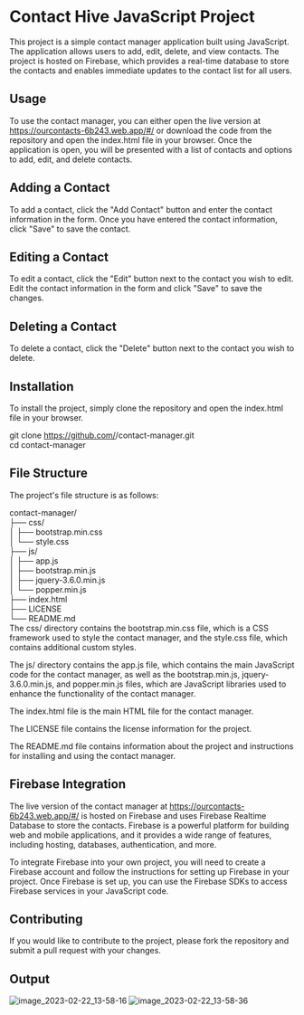 # Contact Hive JavaScript Project
This project is a simple contact manager application built using JavaScript. The application allows users to add, edit, delete, and view contacts. The project is hosted on Firebase, which provides a real-time database to store the contacts and enables immediate updates to the contact list for all users.

## Usage
To use the contact manager, you can either open the live version at https://ourcontacts-6b243.web.app/#/ or download the code from the repository and open the index.html file in your browser. Once the application is open, you will be presented with a list of contacts and options to add, edit, and delete contacts.

## Adding a Contact
To add a contact, click the "Add Contact" button and enter the contact information in the form. Once you have entered the contact information, click "Save" to save the contact.

## Editing a Contact
To edit a contact, click the "Edit" button next to the contact you wish to edit. Edit the contact information in the form and click "Save" to save the changes.

## Deleting a Contact
To delete a contact, click the "Delete" button next to the contact you wish to delete.

## Installation
To install the project, simply clone the repository and open the index.html file in your browser.

git clone https://github.com/<username>/contact-manager.git<br/>
cd contact-manager
## File Structure
The project's file structure is as follows:

contact-manager/<br/>
├── css/<br/>
│   ├── bootstrap.min.css<br/>
│   └── style.css<br/>
├── js/<br/>
│   ├── app.js<br/>
│   ├── bootstrap.min.js<br/>
│   ├── jquery-3.6.0.min.js<br/>
│   └── popper.min.js<br/>
├── index.html<br/>
├── LICENSE<br/>
└── README.md<br/>
The css/ directory contains the bootstrap.min.css file, which is a CSS framework used to style the contact manager, and the style.css file, which contains additional custom styles.

The js/ directory contains the app.js file, which contains the main JavaScript code for the contact manager, as well as the bootstrap.min.js, jquery-3.6.0.min.js, and popper.min.js files, which are JavaScript libraries used to enhance the functionality of the contact manager.

The index.html file is the main HTML file for the contact manager.

The LICENSE file contains the license information for the project.

The README.md file contains information about the project and instructions for installing and using the contact manager.

## Firebase Integration
The live version of the contact manager at https://ourcontacts-6b243.web.app/#/ is hosted on Firebase and uses Firebase Realtime Database to store the contacts. Firebase is a powerful platform for building web and mobile applications, and it provides a wide range of features, including hosting, databases, authentication, and more.

To integrate Firebase into your own project, you will need to create a Firebase account and follow the instructions for setting up Firebase in your project. Once Firebase is set up, you can use the Firebase SDKs to access Firebase services in your JavaScript code.

## Contributing
If you would like to contribute to the project, please fork the repository and submit a pull request with your changes.
## Output
  ![image_2023-02-22_13-58-16](https://user-images.githubusercontent.com/110022476/220566190-08af3688-5ece-4532-8009-895df2ee2b50.png)
  ![image_2023-02-22_13-58-36](https://user-images.githubusercontent.com/110022476/220566391-a27a4ed2-6321-4c43-a8f3-957e35d04df8.png)

